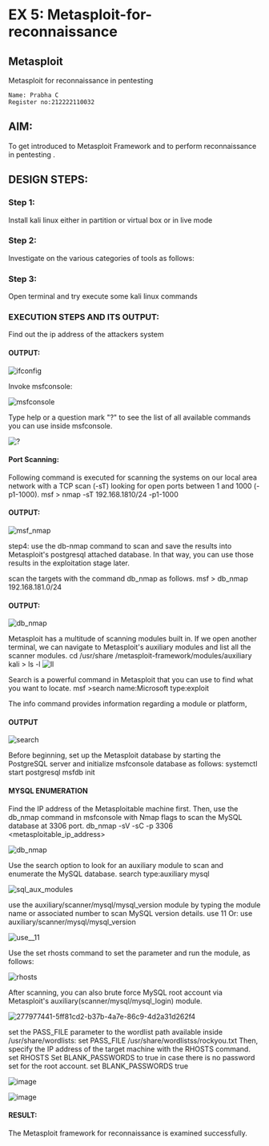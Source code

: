 # EX 5: Metasploit-for-reconnaissance
## Metasploit
Metasploit for reconnaissance in pentesting
```
Name: Prabha C
Register no:212222110032
```
## AIM:

To get introduced to Metasploit Framework and to  perform reconnaissance  in pentesting .

## DESIGN STEPS:

### Step 1:

Install kali linux either in partition or virtual box or in live mode

### Step 2:

Investigate on the various categories of tools as follows:

### Step 3:

Open terminal and try execute some kali linux commands

### EXECUTION STEPS AND ITS OUTPUT:
Find out the ip address of the attackers system
#### OUTPUT:
![ifconfig](https://github.com/Sanjay-2610/Metasploit-for-reconnaissance/assets/91368803/98abda89-3e1d-4095-8737-3dafe2bbcb4e)


Invoke msfconsole:

![msfconsole](https://github.com/Sanjay-2610/Metasploit-for-reconnaissance/assets/91368803/2bfa2cc3-be5d-42de-92b9-4be09dc1f5ba)


Type help or a question mark "?" to see the list of all available commands you can use inside msfconsole.

![?](https://github.com/Sanjay-2610/Metasploit-for-reconnaissance/assets/91368803/eef7365f-c25c-4782-acf8-545e5a5950a8)



#### Port Scanning:
Following command is executed for scanning the systems on our local area network with a TCP scan (-sT) looking for open ports between 1 and 1000 (-p1-1000).
msf >  nmap -sT 192.168.1810/24 -p1-1000
#### OUTPUT:
![msf_nmap](https://github.com/Sanjay-2610/Metasploit-for-reconnaissance/assets/91368803/79c1ab87-a4d4-45af-9608-100f63982956)

step4:
use the db-nmap command to scan and save the results into Metasploit's postgresql attached database. In that way, you can use those results in the exploitation stage later.

scan the targets with the command db_nmap as follows.
msf > db_nmap 192.168.181.0/24
#### OUTPUT:

![db_nmap](https://github.com/Sanjay-2610/Metasploit-for-reconnaissance/assets/91368803/b9f09946-463a-40aa-94cd-16fa3a7e1517)


Metasploit has a multitude of scanning modules built in. If we open another terminal, we can navigate to Metasploit's auxiliary modules and list all the scanner modules.
cd /usr/share /metasploit-framework/modules/auxiliary
kali > ls -l
![ll](https://github.com/Sanjay-2610/Metasploit-for-reconnaissance/assets/91368803/dd385bed-ff75-4072-8c18-55d230a6424c)

Search is a powerful command in Metasploit that you can use to find what you want to locate. 
msf >search name:Microsoft type:exploit

The info command provides information regarding a module or platform,
#### OUTPUT
![search](https://github.com/Sanjay-2610/Metasploit-for-reconnaissance/assets/91368803/946a3b99-61b8-414f-a4db-4d0362423923)


Before beginning, set up the Metasploit database by starting the PostgreSQL server and initialize msfconsole database as follows:
systemctl start postgresql
msfdb init
#### MYSQL ENUMERATION
Find the IP address of the Metasploitable machine first. Then, use the db_nmap command in msfconsole with Nmap flags to scan the MySQL database at 3306 port.
db_nmap -sV -sC -p 3306 <metasploitable_ip_address>

![db_nmap](https://github.com/Sanjay-2610/Metasploit-for-reconnaissance/assets/91368803/cb7541cf-31b6-4856-a2b8-74b4769294a4)


Use the search option to look for an auxiliary module to scan and enumerate the MySQL database.
search type:auxiliary mysql

![sql_aux_modules](https://github.com/Sanjay-2610/Metasploit-for-reconnaissance/assets/91368803/960e7d6c-df21-4980-8069-3c2fdaa6bf3f)


use the auxiliary/scanner/mysql/mysql_version module by typing the module name or associated number to scan MySQL version details.
use 11 Or: use auxiliary/scanner/mysql/mysql_version

![use__11](https://github.com/Sanjay-2610/Metasploit-for-reconnaissance/assets/91368803/829a6819-0fc8-4669-87cb-1b3b5b69a9c3)


Use the set rhosts command to set the parameter and run the module, as follows:

![rhosts](https://github.com/Sanjay-2610/Metasploit-for-reconnaissance/assets/91368803/b885a056-2cf4-46cf-8167-e5ed8f01010e)



After scanning, you can also brute force MySQL root account via Metasploit's auxiliary(scanner/mysql/mysql_login) module.

![277977441-5ff81cd2-b37b-4a7e-86c9-4d2a31d262f4](https://github.com/Sanjay-2610/Metasploit-for-reconnaissance/assets/91368803/bc4a5780-8551-40e1-9c2c-1f512f96148e)


set the PASS_FILE parameter to the wordlist path available inside /usr/share/wordlists:
set PASS_FILE /usr/share/wordlistss/rockyou.txt
Then, specify the IP address of the target machine with the RHOSTS command.
set RHOSTS <metasploitable-ip-address>
Set BLANK_PASSWORDS to true in case there is no password set for the root account.
set BLANK_PASSWORDS true

![image](https://github.com/Sanjay-2610/Metasploit-for-reconnaissance/assets/91368803/de1f232b-857c-4873-ad01-85b278ddc05f)

![image](https://github.com/Sanjay-2610/Metasploit-for-reconnaissance/assets/91368803/e4c70a39-2f8f-4d7c-99fe-745115003ac8)

#### RESULT:
The Metasploit framework for reconnaissance is  examined successfully.
